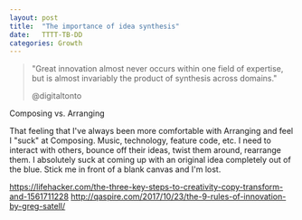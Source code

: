 ```yaml
---
layout: post
title:  "The importance of idea synthesis"
date:   TTTT-TB-DD
categories: Growth
---
```


> "Great innovation almost never occurs within one field of expertise, but is almost invariably the product of synthesis across domains."
>
> @digitaltonto 

Composing vs. Arranging

That feeling that I've always been more comfortable with Arranging and feel I "suck" at Composing. Music, technology, feature code, etc. I need to interact with others, bounce off their ideas, twist them around, rearrange them. I absolutely suck at coming up with an original idea completely out of the blue. Stick me in front of a blank canvas and I'm lost.

https://lifehacker.com/the-three-key-steps-to-creativity-copy-transform-and-1561711228
http://qaspire.com/2017/10/23/the-9-rules-of-innovation-by-greg-satell/
